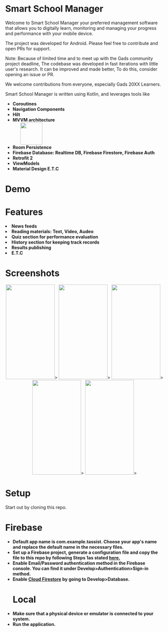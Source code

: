 # Smart School Manager 
Welcome to Smart School Manager your preferred management software that allows you to digitally learn, monitoring and managing your progress and performance with your mobile device.

The project was developed for Android. Please feel free to contribute and open PRs for support.

Note: Because of limited time and to meet up with the Gads community project deadline, The codebase was developed in fast iterations with little user's research. It can be improved and made better, To do this, consider opening an issue or PR.

We welcome contributions from everyone, especially Gads 20XX Learners.

Smart School Manager is written using Kotlin, and leverages tools like
<ul>
<li>
<strong>Coroutines</strong><br>
</li>
<li>
<strong>Navigation Components</strong><br>
</li>
<li>
<strong>Hilt</strong><br>
</li>
<li>
<strong>MVVM architecture</strong><br>
<ol>
<img src="https://user-images.githubusercontent.com/35488181/94847777-f02bdf80-041a-11eb-8115-0f92748890ea.png" width="70">

</ol>
</li>
<li>
<strong>Room Persistence</strong><br>
<ol>
</ol>
</li>
<li>
<strong>Firebase Database: Realtime DB, Firebase Firestore, Firebase Auth</strong><br>
<ol>
</ol>
</li>
<li>
<strong>Retrofit 2</strong><br>
</li>
<li>
<strong>ViewModels</strong><br>
</li>
<li>
<strong>Material Design E.T.C</strong><br>
</li>
</ul>

# Demo
# Features
<li><strong>News feeds</strong></li>
<li><strong>Reading materials: Text, Video, Audeo</strong><br></li>
<li><strong>Quiz section for performance evaluation</strong></li>
<li><strong>History section for keeping track records</strong><br></li>
<li><strong>Results publishing</strong></li>
<li><strong>E.T.C</strong><br></li>

# Screenshots
<p align="center">
  <img src="https://user-images.githubusercontent.com/35488181/96335113-ebe40100-106d-11eb-8192-e78d985b585d.png" width="155" height="300">>
<img src="https://user-images.githubusercontent.com/35488181/96335003-e2a66480-106c-11eb-8036-996e9d0176ce.png" width="155" height="300">>
<img src="https://user-images.githubusercontent.com/35488181/96335002-df12dd80-106c-11eb-9a47-ec9563c9ce68.png" width="155" height="300">>
  <img src="https://user-images.githubusercontent.com/35488181/97099888-44c72100-168e-11eb-9121-5191586fac7b.png" width="155" height="300">>
<img src="https://user-images.githubusercontent.com/35488181/97099886-4264c700-168e-11eb-8a4a-41d2b62c1e06.png" width="155" height="300">>
</p>

# Setup
Start out by cloning this repo.

# Firebase
<ul>
<li><strong>Default app name is com.example.tassist. Choose your app's name and replace the default name in the necessary files. </strong></li>
<li>
<strong>Set up a Firebase project, generate a configuration file and copy the file to this repo by following Steps 1as stated <a href="https://firebase.google.com/docs/android/setup"> here.</a></strong><br>
</li>
<li>
<strong>Enable Email/Password authentication method in the Firebase console. You can find it under Develop>Authentication>Sign-in method.</strong><br>
</li>
<li>
<strong>Enable <a href="https://firebase.google.com/docs/firestore"> Cloud Firestore</a> by going to Develop>Database.</strong><br>
</li>
  
# Local
<li>
<strong>Make sure that a physical device or emulator is connected to your system.</strong>
</li>
<li>
<strong>Run the application.</strong>
</li>
</ul>
<br>
